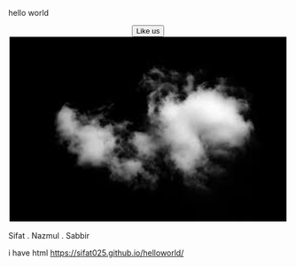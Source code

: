 hello world
<html>
<head>
<title>SIFAT</title>
<body>
<center>
<button> Like us </button>
</center>
</body>
<style>
h1 { font-size:
    70px; color: green;
    text -transform: uppercase;
    }




</head>
<body bgcolor="red">
<center>
<font size="20px" color="white">

<h1><p align="center" > This is my fast text </p> </h1>

<u>This is my second text</u><br> <b>This is my third text</b><br> <i>This is my forth text </i>

</style>

</font>

</center>

<center>
<img src="logo text.jfif" width="500"/>
</center>

</body>


Sifat . Nazmul . Sabbir


i have html
https://sifat025.github.io/helloworld/
